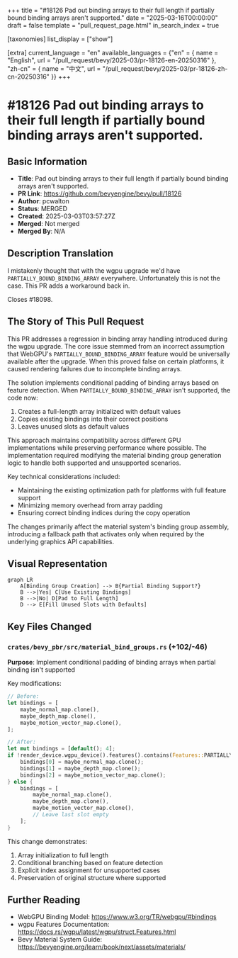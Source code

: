 +++
title = "#18126 Pad out binding arrays to their full length if partially bound binding arrays aren't supported."
date = "2025-03-16T00:00:00"
draft = false
template = "pull_request_page.html"
in_search_index = true

[taxonomies]
list_display = ["show"]

[extra]
current_language = "en"
available_languages = {"en" = { name = "English", url = "/pull_request/bevy/2025-03/pr-18126-en-20250316" }, "zh-cn" = { name = "中文", url = "/pull_request/bevy/2025-03/pr-18126-zh-cn-20250316" }}
+++

# #18126 Pad out binding arrays to their full length if partially bound binding arrays aren't supported.

## Basic Information
- **Title**: Pad out binding arrays to their full length if partially bound binding arrays aren't supported.
- **PR Link**: https://github.com/bevyengine/bevy/pull/18126
- **Author**: pcwalton
- **Status**: MERGED
- **Created**: 2025-03-03T03:57:27Z
- **Merged**: Not merged
- **Merged By**: N/A

## Description Translation
I mistakenly thought that with the wgpu upgrade we'd have `PARTIALLY_BOUND_BINDING_ARRAY` everywhere. Unfortunately this is not the case. This PR adds a workaround back in.

Closes #18098.

## The Story of This Pull Request

This PR addresses a regression in binding array handling introduced during the wgpu upgrade. The core issue stemmed from an incorrect assumption that WebGPU's `PARTIALLY_BOUND_BINDING_ARRAY` feature would be universally available after the upgrade. When this proved false on certain platforms, it caused rendering failures due to incomplete binding arrays.

The solution implements conditional padding of binding arrays based on feature detection. When `PARTIALLY_BOUND_BINDING_ARRAY` isn't supported, the code now:
1. Creates a full-length array initialized with default values
2. Copies existing bindings into their correct positions
3. Leaves unused slots as default values

This approach maintains compatibility across different GPU implementations while preserving performance where possible. The implementation required modifying the material binding group generation logic to handle both supported and unsupported scenarios.

Key technical considerations included:
- Maintaining the existing optimization path for platforms with full feature support
- Minimizing memory overhead from array padding
- Ensuring correct binding indices during the copy operation

The changes primarily affect the material system's binding group assembly, introducing a fallback path that activates only when required by the underlying graphics API capabilities.

## Visual Representation

```mermaid
graph LR
    A[Binding Group Creation] --> B{Partial Binding Support?}
    B -->|Yes| C[Use Existing Bindings]
    B -->|No| D[Pad to Full Length]
    D --> E[Fill Unused Slots with Defaults]
```

## Key Files Changed

### `crates/bevy_pbr/src/material_bind_groups.rs` (+102/-46)
**Purpose**: Implement conditional padding of binding arrays when partial binding isn't supported

Key modifications:
```rust
// Before:
let bindings = [
    maybe_normal_map.clone(),
    maybe_depth_map.clone(),
    maybe_motion_vector_map.clone(),
];

// After:
let mut bindings = [default(); 4];
if !render_device.wgpu_device().features().contains(Features::PARTIALLY_BOUND_BINDING_ARRAY) {
    bindings[0] = maybe_normal_map.clone();
    bindings[1] = maybe_depth_map.clone();
    bindings[2] = maybe_motion_vector_map.clone();
} else {
    bindings = [
        maybe_normal_map.clone(),
        maybe_depth_map.clone(),
        maybe_motion_vector_map.clone(),
        // Leave last slot empty
    ];
}
```
This change demonstrates:
1. Array initialization to full length
2. Conditional branching based on feature detection
3. Explicit index assignment for unsupported cases
4. Preservation of original structure where supported

## Further Reading
- WebGPU Binding Model: https://www.w3.org/TR/webgpu/#bindings
- wgpu Features Documentation: https://docs.rs/wgpu/latest/wgpu/struct.Features.html
- Bevy Material System Guide: https://bevyengine.org/learn/book/next/assets/materials/